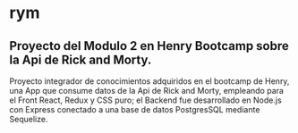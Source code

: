 # rym
## Proyecto del Modulo 2 en Henry Bootcamp sobre la Api de Rick and Morty. 

Proyecto integrador de conocimientos adquiridos en el bootcamp de Henry, una App que consume datos de la Api de Rick and Morty, empleando para el Front React, Redux y CSS puro; el Backend fue desarrollado en Node.js con Express conectado a una base de datos PostgresSQL mediante Sequelize. 
